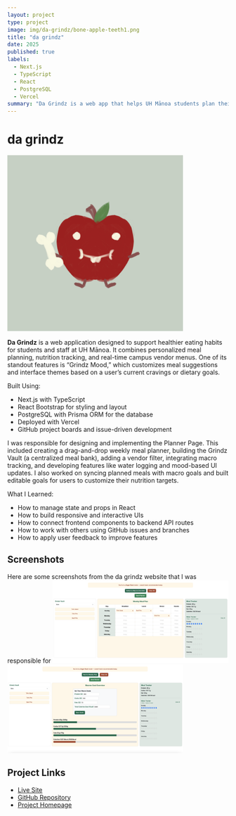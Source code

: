 ```yaml
---
layout: project
type: project
image: img/da-grindz/bone-apple-teeth1.png
title: "da grindz"
date: 2025
published: true
labels:
  - Next.js
  - TypeScript
  - React
  - PostgreSQL
  - Vercel
summary: "Da Grindz is a web app that helps UH Mānoa students plan their meals, track nutrition, and get personalized food recommendations based on their mood."
---
```

# da grindz

<img width="400px" class="rounded p-4" src="../img/da-grindz/bone-apple-teeth.png">

**Da Grindz** is a web application designed to support healthier eating habits for students and staff at UH Mānoa. It combines personalized meal planning, nutrition tracking, and real-time campus vendor menus. One of its standout features is “Grindz Mood,” which customizes meal suggestions and interface themes based on a user’s current cravings or dietary goals.

Built Using:
- Next.js with TypeScript
- React Bootstrap for styling and layout
- PostgreSQL with Prisma ORM for the database
- Deployed with Vercel
- GitHub project boards and issue-driven development

I was responsible for designing and implementing the Planner Page. This included creating a drag-and-drop weekly meal planner, building the Grindz Vault (a centralized meal bank), adding a vendor filter, integrating macro tracking, and developing features like water logging and mood-based UI updates. I also worked on syncing planned meals with macro goals and built editable goals for users to customize their nutrition targets.

What I Learned:
- How to manage state and props in React
- How to build responsive and interactive UIs
- How to connect frontend components to backend API routes
- How to work with others using GitHub issues and branches
- How to apply user feedback to improve features

## Screenshots
Here are some screenshots from the da grindz website that I was responsible for
<img width="400px" class="rounded p-4" src="../img/da-grindz/planner-m3.png">
<img width="400px" class="rounded p-4" src="../img/da-grindz/planner-m3.2.png">

## Project Links
- [Live Site](https://da-grindz.vercel.app/)
- [GitHub Repository](https://github.com/da-grindz)
- [Project Homepage](https://da-grindz.github.io/)
